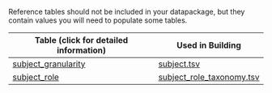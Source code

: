 Reference tables should not be included in your datapackage, but they contain values you will need to populate some tables.


Table (click for detailed information)|Used in Building
-----------| -----------
[subject_granularity](./subject_granularity) | [subject.tsv](./TableInfo:-subject.tsv)
[subject_role](./subject_role) | [subject_role_taxonomy.tsv](./TableInfo:-subject_role.tsv)